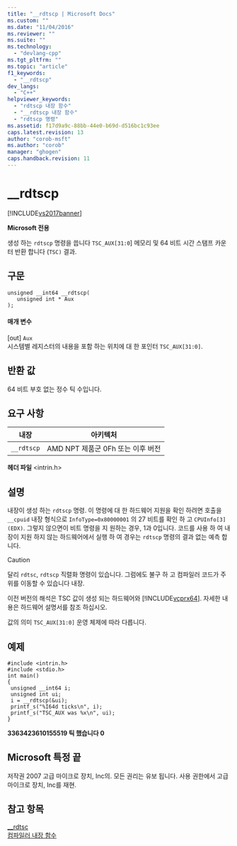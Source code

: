 ```yaml
---
title: "__rdtscp | Microsoft Docs"
ms.custom: ""
ms.date: "11/04/2016"
ms.reviewer: ""
ms.suite: ""
ms.technology: 
  - "devlang-cpp"
ms.tgt_pltfrm: ""
ms.topic: "article"
f1_keywords: 
  - "__rdtscp"
dev_langs: 
  - "C++"
helpviewer_keywords: 
  - "rdtscp 내장 함수"
  - "__rdtscp 내장 함수"
  - "rdtscp 명령"
ms.assetid: f17d9a9c-88bb-44e0-b69d-d516bc1c93ee
caps.latest.revision: 13
author: "corob-msft"
ms.author: "corob"
manager: "ghogen"
caps.handback.revision: 11
---
```

# __rdtscp
[!INCLUDE[vs2017banner](../assembler/inline/includes/vs2017banner.md)]

**Microsoft 전용**  
  
 생성 하는 `rdtscp` 명령을 씁니다 `TSC_AUX[31:0`\] 메모리 및 64 비트 시간 스탬프 카운터 반환 합니다 \(`TSC)` 결과.  
  
## 구문  
  
```  
unsigned __int64 __rdtscp(  
   unsigned int * Aux  
);  
```  
  
#### 매개 변수  
 \[out\] `Aux`  
 시스템별 레지스터의 내용을 포함 하는 위치에 대 한 포인터 `TSC_AUX[31:0]`.  
  
## 반환 값  
 64 비트 부호 없는 정수 틱 수입니다.  
  
## 요구 사항  
  
|내장|아키텍처|  
|--------|----------|  
|`__rdtscp`|AMD NPT 제품군 0Fh 또는 이후 버전|  
  
 **헤더 파일** \<intrin.h\>  
  
## 설명  
 내장이 생성 하는 `rdtscp` 명령.  이 명령에 대 한 하드웨어 지원을 확인 하려면 호출을 `__cpuid` 내장 형식으로 `InfoType=0x80000001` 의 27 비트를 확인 하 고 `CPUInfo[3] (EDX)`.  그렇지 않으면이 비트 명령을 지 원하는 경우, 1과 0입니다.  코드를 사용 하 여 내장이 지원 하지 않는 하드웨어에서 실행 하 여 경우는 `rdtscp` 명령의 결과 없는 예측 합니다.  
  
> [!CAUTION]
>  달리 `rdtsc`, `rdtscp` 직렬화 명령이 있습니다. 그럼에도 불구 하 고 컴파일러 코드가 주위를 이동할 수 있습니다 내장.  
  
 이전 버전의 해석은 TSC 값이 생성 되는 하드웨어와 [!INCLUDE[vcprx64](../assembler/inline/includes/vcprx64_md.md)].  자세한 내용은 하드웨어 설명서를 참조 하십시오.  
  
 값의 의미 `TSC_AUX[31:0]` 운영 체제에 따라 다릅니다.  
  
## 예제  
  
```  
#include <intrin.h>   
#include <stdio.h>  
int main()   
{  
 unsigned __int64 i;  
 unsigned int ui;  
 i = __rdtscp(&ui);  
 printf_s("%I64d ticks\n", i);  
 printf_s("TSC_AUX was %x\n", ui);  
}  
```  
  
  **3363423610155519 틱 했습니다 0**   
## Microsoft 특정 끝  
 저작권 2007 고급 마이크로 장치, Inc의. 모든 권리는 유보 됩니다.  사용 권한에서 고급 마이크로 장치, Inc를 재현.  
  
## 참고 항목  
 [\_\_rdtsc](../intrinsics/rdtsc.md)   
 [컴파일러 내장 함수](../intrinsics/compiler-intrinsics.md)